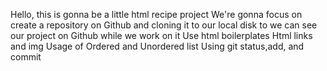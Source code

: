 Hello, this is gonna be a little html recipe project
We're gonna focus on create a repository on Github and cloning it to our local disk to we can see our project on Github while we work on it
Use html boilerplates
Html links and img
Usage of Ordered and Unordered list
Using git status,add, and commit



